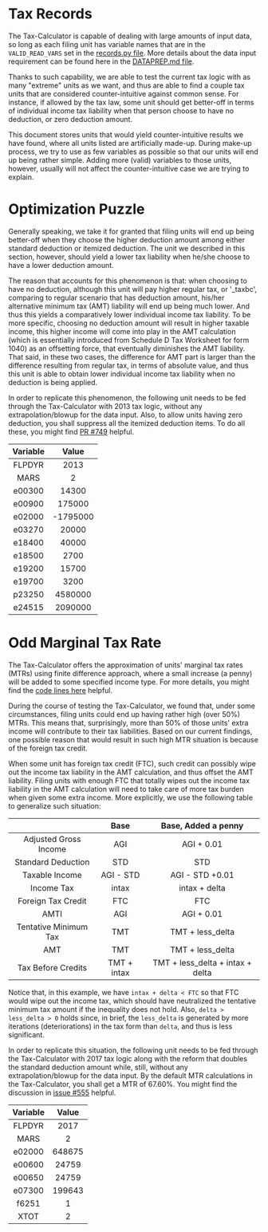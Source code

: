 Tax Records
==============

The Tax-Calculator is capable of dealing with large amounts of input data, 
so long as each filing unit has variable names that are in the 
`VALID_READ_VARS` set in the
[records.py file](https://github.com/open-source-economics/Tax-Calculator/blob/master/taxcalc/records.py). 
More details about the data input requirement can be found here in the 
[DATAPREP.md file](https://github.com/open-source-economics/Tax-Calculator/blob/master/DATAPREP.md). 

Thanks to such capability, we are able to test the current tax logic with as many 
"extreme" units as we want, and thus are able to find a couple tax units that 
are considered counter-intuitive against common sense. For instance, if allowed 
by the tax law, some unit should get better-off in terms of individual income 
tax liability when that person choose to have no deduction, or zero deduction amount.

This document stores units that would yield counter-intuitive results we have found, 
where all units listed are artificially made-up. During make-up process, we try to
use as few variables as possible so that our units will end up being rather simple. 
Adding more (valid) variables to those units, however, usually will not affect the 
counter-intuitive case we are trying to explain.


Optimization Puzzle
==============

Generally speaking, we take it for granted that filing units will end up being 
better-off when they choose the higher deduction amount among either standard 
deduction or itemized deduction. The unit we described in this section, however, 
should yield a lower tax liability when he/she choose to have a lower deduction amount.

The reason that accounts for this phenomenon is that: when choosing to have no deduction,
although this unit will pay higher regular tax, or '_taxbc', comparing 
to regular scenario that has deduction amount, his/her alternative minimum tax (AMT)
liability will end up being much lower. And thus this yields a comparatively 
lower individual income tax liability. To be more specific,
choosing no deduction amount will result in higher taxable income, this higher 
income will come into play in the AMT calculation (which is essentially 
introduced from Schedule D Tax Worksheet for form 1040) as an offsetting force, that 
eventually diminishes the AMT liability. That said, in these two cases, 
the difference for AMT part is larger than the difference resulting from 
regular tax, in terms of absolute value, and thus this unit is able to obtain 
lower individual income tax liability when no deduction is being applied.

In order to replicate this phenomenon, the following unit needs to be fed through the 
Tax-Calculator with 2013 tax logic, without any extrapolation/blowup for the 
data input. Also, to allow units having zero deduction, you shall suppress all
the itemized deduction items. To do all these, you might find 
[PR #749](https://github.com/open-source-economics/Tax-Calculator/pull/749) helpful.


| Variable      | Value       |
|:-------------:|:-----------:|
| FLPDYR        | 2013        |
| MARS          | 2           | 
| e00300        | 14300       | 
| e00900        | 175000      |
| e02000        | -1795000    | 
| e03270        | 20000       | 
| e18400        | 40000       |
| e18500        | 2700        | 
| e19200        | 15700       | 
| e19700        | 3200        |
| p23250        | 4580000     | 
| e24515        | 2090000     | 


Odd Marginal Tax Rate
==============

The Tax-Calculator offers the approximation of units' marginal tax rates (MTRs) using 
finite difference approach, where a small increase (a penny) will be added to 
some specified income type. For more details, you might find the [code lines here](https://github.com/open-source-economics/Tax-Calculator/blob/master/taxcalc/calculate.py#L174-L228) helpful. 

During the course of testing the Tax-Calculator, we found that, under some circumstances,
filing units could end up having rather high (over 50%) MTRs. This means that, surprisingly,
more than 50% of those units' extra income will contribute to their tax liabilities.
Based on our current findings, one possible reason that would result in 
such high MTR situation is because of the foreign tax credit. 

When some unit has foreign tax credit (FTC), such credit can 
possibly wipe out the income tax liability in the AMT calculation, and thus 
offset the AMT liability. Filing units with enough FTC that totally
wipes out the income tax liability in the AMT calculation will need to take care
of more tax burden when given some extra income. More explicitly, we use the following
table to generalize such situation:

|                         |   Base           |     Base, Added a penny         |
|:-----------------------:|:----------------:|:-------------------------------:|
| Adjusted Gross Income   | AGI              | AGI + 0.01                      |
| Standard Deduction      | STD              | STD                             |
| Taxable Income          | AGI - STD        | AGI - STD +0.01                 |
| Income Tax              | intax            | intax + delta                   |
| Foreign Tax Credit      | FTC              | FTC                             |
| AMTI                    | AGI              | AGI + 0.01                      |
| Tentative Minimum Tax   | TMT              | TMT + less_delta                |
| AMT                     | TMT              | TMT + less_delta                |
| Tax Before Credits      | TMT + intax      | TMT + less_delta + intax + delta|

Notice that, in this example, we have `intax + delta < FTC` so that FTC would 
wipe out the income tax, which should have neutralized the tentative minimum tax
amount if the inequality does not hold. Also, `delta > less_delta > 0` holds since,
in brief, the `less_delta` is generated by more iterations (deteriorations) 
in the tax form than `delta`, and thus is less significant. 

In order to replicate this situation, the following unit needs to be fed through the 
Tax-Calculator with 2017 tax logic along with the reform that doubles the standard deduction 
amount while, still, without any extrapolation/blowup for the 
data input. By the default MTR calculations in the Tax-Calculator, you shall 
get a MTR of 67.60%. You might find the discussion in
[issue #555](https://github.com/open-source-economics/Tax-Calculator/issues/555) helpful.


| Variable      | Value       |
|:-------------:|:-----------:|
| FLPDYR        | 2017        |
| MARS          | 2           | 
| e02000        | 648675      | 
| e00600        | 24759       | 
| e00650        | 24759       |
| e07300        | 199643      | 
| f6251         | 1           | 
| XTOT          | 2           |
